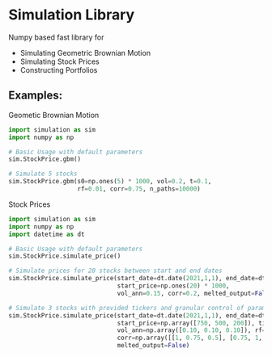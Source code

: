 # Simulation Library
Numpy based fast library for  
* Simulating Geometric Brownian Motion
* Simulating Stock Prices
* Constructing Portfolios 


## Examples:
Geometic Brownian Motion
```python
import simulation as sim 
import numpy as np

# Basic Usage with default parameters 
sim.StockPrice.gbm()

# Simulate 5 stocks
sim.StockPrice.gbm(s0=np.ones(5) * 1000, vol=0.2, t=0.1, 
                   rf=0.01, corr=0.75, n_paths=10000)

```

Stock Prices
```python
import simulation as sim 
import numpy as np
import datetime as dt

# Basic Usage with default parameters 
sim.StockPrice.simulate_price()

# Simulate prices for 20 stocks between start and end dates 
sim.StockPrice.simulate_price(start_date=dt.date(2021,1,1), end_date=dt.date(2022,1,1),
                              start_price=np.ones(20) * 1000,
                              vol_ann=0.15, corr=0.2, melted_output=False)

# Simulate 3 stocks with provided tickers and granular control of parameters
sim.StockPrice.simulate_price(start_date=dt.date(2021,1,1), end_date=dt.date(2025,1,1),
                              start_price=np.array([750, 500, 200]), ticker=['AAPL', 'FB', 'MMM'],
                              vol_ann=np.array([0.10, 0.10, 0.10]), rf=0.01,
                              corr=np.array([[1, 0.75, 0.5], [0.75, 1, -0.10], [0.5, -0.10, 1]]),
                              melted_output=False)



```